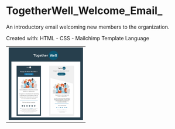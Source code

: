 # TogetherWell_Welcome_Email_
  An introductory email welcoming new members to the organization.

  Created with:
  HTML - CSS - Mailchimp Template Language


<table>
  <tr>
    <td><img src="img/Welcome-TogetherWell.png" width=202.5 ></td>
  </tr>
 </table>
